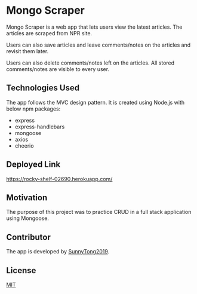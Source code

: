 # Mongo Scraper
Mongo Scraper is a web app that lets users view the latest articles. The articles are scraped from NPR site.

Users can also save articles and leave comments/notes on the articles and revisit them later. 

Users can also delete comments/notes left on the articles. All stored comments/notes are visible to every user.


## Technologies Used 
The app follows the MVC design pattern.
It is created using Node.js with below npm packages:
 * express
 * express-handlebars
 * mongoose
 * axios
 * cheerio


## Deployed Link
https://rocky-shelf-02690.herokuapp.com/


## Motivation
The purpose of this project was to practice CRUD in a full stack application using Mongoose.


## Contributor
The app is developed by [SunnyTong2019](https://github.com/SunnyTong2019).


## License
[MIT](https://choosealicense.com/licenses/mit/)